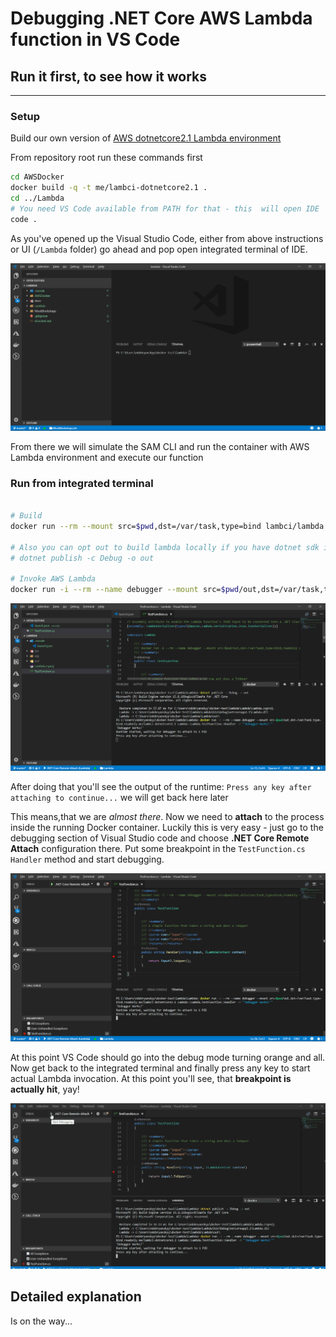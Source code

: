 # Debugging .NET Core AWS Lambda function in VS Code

## Run it first, to see how it works

---
### Setup

Build our own version of [AWS dotnetcore2.1 Lambda environment](https://github.com/lambci/docker-lambda/blob/master/dotnetcore2.1/run/Dockerfile)

From repository root run these commands first

```sh
cd AWSDocker
docker build -q -t me/lambci-dotnetcore2.1 .
cd ../Lambda
# You need VS Code available from PATH for that - this  will open IDE
code .
```

As you've opened up the Visual Studio Code, either from above instructions or UI (`/Lambda` folder) go ahead and pop open integrated terminal of IDE.

![Integrated Terminal](/docs/screenshots/integrated-terminal.png?raw=true "Integrated Terminal")

From there we will simulate the SAM CLI and run the container with AWS Lambda environment and execute our function

### Run from integrated terminal
```sh

# Build 
docker run --rm --mount src=$pwd,dst=/var/task,type=bind lambci/lambda:build-dotnetcore2.1 dotnet publish -c Debug -o out

# Also you can opt out to build lambda locally if you have dotnet sdk installed on you machine
# dotnet publish -c Debug -o out

# Invoke AWS Lambda
docker run -i --rm --name debugger --mount src=$pwd/out,dst=/var/task,type=bind,readonly me/lambci-dotnetcore2.1 Lambda::Lambda.TestFunction::Handler -d "'Debugger Works!'"
```

![Function invocation](/docs/screenshots/function-invocation.png?raw=true "Function invocation")

After doing that you'll see the output of the runtime: 
`Press any key after attaching to continue...` we will get  back here later

This means,that we are _almost there_. Now we need to __attach__ to the process inside the running Docker container. Luckily this is very easy - just go to the debugging section of  Visual Studio code and choose __.NET Core Remote Attach__  configuration there. Put some breakpoint in the `TestFunction.cs` `Handler` method and start debugging.

![Start debugger](/docs/screenshots/start-debugger.png?raw=true "Start debugger")

At this point VS Code should go into the debug mode turning orange and all. Now get back to the integrated terminal and finally press any key to start actual Lambda invocation. At this point you'll see, that __breakpoint is actually hit__, yay!

![Debugger works!](/docs/screenshots/debugger-works.gif?raw=true "Debugger works!")

##  Detailed explanation

Is on the way...